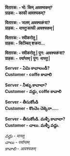 **वितारक: - भो: किम् *आवश्यकम्?*  
  ग्राहक: - काफी आवश्यकम्?**  

**वितारक: - जलम् *आवश्यकं* वा?  
ग्राहक: - *मास्तु* काफी *आवश्यकम्* |**  

**वितारक: - स्वीकरोतु |  
ग्राहक: - किञ्चित् शक्ररा...**   

**वितारक: - स्वीकरोतु | पुन: *आवश्यकं* वा?  
ग्राहक: - *पर्याप्तम्* | पुन: *मास्तु* |**  


**Server - ఏమి కావాలండీ?  
Customer - coffe కావాలి**   

**Server - నీళ్ళు కావాలా?  
Customer - వద్దు, coffe కావాలి**   

**Server - తీసుకోండి   
Customer - కొంచెం చెక్కెరా.....**   

**Server - తీసుకోండి. మళ్ళీ కావాలా?  
Customer - చాలు. మళ్ళీ వద్దు.**

*వద్దు - मास्तु  
చాలు - पर्याप्तम्  
కావాలి - आवश्यकम्*


